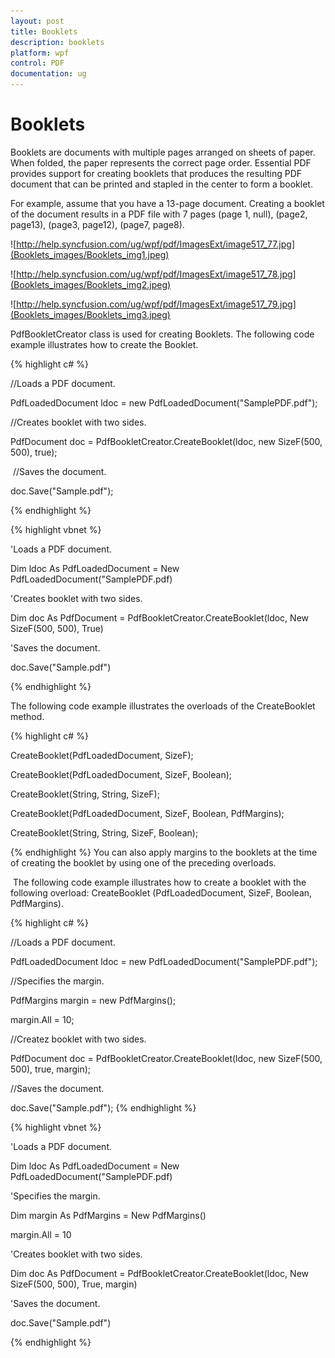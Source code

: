 ```yaml
---
layout: post
title: Booklets
description: booklets
platform: wpf
control: PDF
documentation: ug
---
```


# Booklets

Booklets are documents with multiple pages arranged on sheets of paper. When folded, the paper represents the correct page order. Essential PDF provides support for creating booklets that produces the resulting PDF document that can be printed and stapled in the center to form a booklet. 

For example, assume that you have a 13-page document. Creating a booklet of the document results in a PDF file with 7 pages (page 1, null), (page2, page13), (page3, page12), (page7, page8).

![http://help.syncfusion.com/ug/wpf/pdf/ImagesExt/image517_77.jpg](Booklets_images/Booklets_img1.jpeg)



![http://help.syncfusion.com/ug/wpf/pdf/ImagesExt/image517_78.jpg](Booklets_images/Booklets_img2.jpeg)



![http://help.syncfusion.com/ug/wpf/pdf/ImagesExt/image517_79.jpg](Booklets_images/Booklets_img3.jpeg)



PdfBookletCreator class is used for creating Booklets. The following code example illustrates how to create the Booklet.

{% highlight c# %}



//Loads a PDF document.

PdfLoadedDocument ldoc = new PdfLoadedDocument("SamplePDF.pdf");

//Creates booklet with two sides.

PdfDocument doc = PdfBookletCreator.CreateBooklet(ldoc, new SizeF(500, 500), true);

 //Saves the document.

doc.Save("Sample.pdf");

{% endhighlight %}

{% highlight vbnet %}



'Loads a PDF document.

Dim ldoc As PdfLoadedDocument = New PdfLoadedDocument("SamplePDF.pdf)

'Creates booklet with two sides.

Dim doc As PdfDocument = PdfBookletCreator.CreateBooklet(ldoc, New SizeF(500, 500), True)

'Saves the document.

doc.Save("Sample.pdf")

{% endhighlight %}

The following code example illustrates the overloads of the CreateBooklet method.

{% highlight c# %}

CreateBooklet(PdfLoadedDocument, SizeF);

CreateBooklet(PdfLoadedDocument, SizeF, Boolean);

CreateBooklet(String, String, SizeF);

CreateBooklet(PdfLoadedDocument, SizeF, Boolean, PdfMargins);

CreateBooklet(String, String, SizeF, Boolean);

{% endhighlight %}
You can also apply margins to the booklets at the time of creating the booklet by using one of the preceding overloads.

 The following code example illustrates how to create a booklet with the following overload: CreateBooklet (PdfLoadedDocument, SizeF, Boolean, PdfMargins).

{% highlight c# %}



//Loads a PDF document.

PdfLoadedDocument ldoc = new PdfLoadedDocument("SamplePDF.pdf");

//Specifies the margin.

PdfMargins margin = new PdfMargins();

margin.All = 10;

//Createz booklet with two sides.

PdfDocument doc = PdfBookletCreator.CreateBooklet(ldoc, new SizeF(500, 500), true, margin);

//Saves the document.

doc.Save("Sample.pdf");
{% endhighlight %}


{% highlight vbnet %}



'Loads a PDF document.

Dim ldoc As PdfLoadedDocument = New PdfLoadedDocument("SamplePDF.pdf)

'Specifies the margin.

Dim margin As PdfMargins = New PdfMargins()

margin.All = 10

'Creates booklet with two sides.

Dim doc As PdfDocument = PdfBookletCreator.CreateBooklet(ldoc, New SizeF(500, 500), True, margin)

'Saves the document.

doc.Save("Sample.pdf")

{% endhighlight %}


